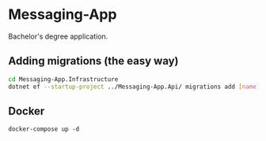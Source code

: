 # Messaging-App
Bachelor's degree application.

## Adding migrations (the easy way)
```bash
cd Messaging-App.Infrastructure
dotnet ef --startup-project ../Messaging-App.Api/ migrations add [name]
```
## Docker
```
docker-compose up -d
```
